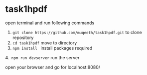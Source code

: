 # task1hpdf
open terminal and run following commands
1. `git clone https://github.com/muqeeth/task1hpdf.git` to clone repository
2. `cd task1hpdf`  move to directory
3. `npm install	`	install packages required


4.` npm run devserver`	run the server


open your browser and go for localhost:8080/

